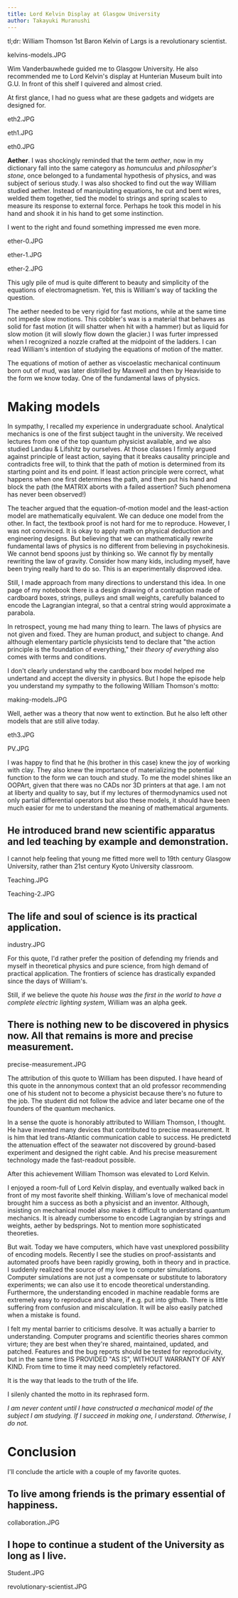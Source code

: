 ```yaml
---
title: Lord Kelvin Display at Glasgow University
author: Takayuki Muranushi
---
```


tl;dr: William Thomson 1st Baron Kelvin of Largs is a revolutionary scientist.

kelvins-models.JPG

Wim Vanderbauwhede guided me to Glasgow University. He also
recommended me to Lord Kelvin's display at Hunterian Museum built into
G.U.  In front of this shelf I quivered and almost cried.

At first glance, I had no guess what are these gadgets and widgets are designed for. 

eth2.JPG

eth1.JPG

eth0.JPG

**Aether**. I was shockingly reminded that the term *aether*, now in my
dictionary fall into the same category as *homunculus* and
*philosopher's stone*, once belonged to a fundamental hypothesis of
physics, and was subject of serious study. I was also shocked to find
out the way William studied aether. Instead of manipulating equations,
he cut and bent wires, welded them together, tied the model to strings
and spring scales to measure its response to external force. Perhaps
he took this model in his hand and shook it in his hand to get some
instinction.



I went to the right and found something impressed me even more.

ether-0.JPG

ether-1.JPG

ether-2.JPG

This ugly pile of mud is quite different to beauty and simplicity of
the equations of electromagnetism. Yet, this is William's way of
tackling the question.

The aether needed to be very rigid for fast motions, while at the same
time not impede slow motions.  This cobbler's wax is a material that
behaves as solid for fast motion (it will shatter when hit with a
hammer) but as liquid for slow motion (it will slowly flow down the
glacier.)  I was furter impressed when I recognized a nozzle crafted
at the midpoint of the ladders. I can read William's intention of
studying the equations of motion of the matter.

The equations of motion of aether as viscoelastic mechanical continuum
born out of mud, was later distrilled by Maxwell and then by Heaviside
to the form we know today. One of the fundamental laws of physics.

Making models
=============

In sympathy, I recalled my experience in undergraduate
school. Analytical mechanics is one of the first subject taught in
the university. We received lectures from one of the top quantum
physicist available, and we also studied Landau & Lifshitz by
ourselves. At those classes I firmly argued against principle of least
action, saying that it breaks causality principle and contradicts free
will, to think that the path of motion is determined from its starting
point and its end point.  If least action principle were correct, what
happens when one first determines the path, and then put his hand and
block the path (the MATRIX aborts with a failed assertion? Such
phenomena has never been observed!)

The teacher argued that the equation-of-motion model and the
least-action model are mathematically equivalent. We can deduce one
model from the other. In fact, the textbook proof is not hard for me
to reproduce. However, I was not convinced.  It is okay to apply math
on physical deduction and engineering designs. But believing that we
can mathematically rewrite fundamental laws of physics is no different
from believing in psychokinesis.  We cannot bend spoons just by
thinking so.  We cannot fly by mentally rewriting the law of gravity.
Consider how many kids, including myself, have been trying really hard
to do so. This is an experimentally disproved idea.

Still, I made approach from many directions to understand this idea.
In one page of my notebook there is a design drawing of a contraption
made of cardboard boxes, strings, pulleys and small weights, carefully
balanced to encode the Lagrangian integral, so that a central string
would approximate a parabola.

In retrospect, young me had many thing to learn. The laws of physics
are not given and fixed. They are human product, and subject to
change. And although elementary particle physicists tend to declare
that "the action principle is the foundation of everything," their
*theory of everything* also comes with terms and conditions. 

I don't clearly understand why the cardboard box model helped me
undertand and accept the diversity in physics. But I hope the episode help you
understand my sympathy to
the following William Thomson's motto:

making-models.JPG


Well, aether was a theory that now went to extinction. But he also left
other models that are still alive today.

eth3.JPG

PV.JPG

I was happy to find that he (his brother in this case) knew the joy of
working with clay. They also knew the importance of materializing the
potential function to the form we can touch and study. To me the model
shines like an OOPArt, given that there was no CADs nor 3D printers at
that age.  I am not at liberty and quality to say, but if my lectures
of thermodynamics used not only partial differential operators but
also these models, it should have been much easier for me to
understand the meaning of mathematical arguments.




He introduced brand new scientific apparatus and led teaching by example and demonstration.
-----------------

I cannot help feeling that young me fitted more well to 19th century Glasgow University,
rather than 21st century Kyoto University classroom.

Teaching.JPG

Teaching-2.JPG


The life and soul of science is its practical application.
------------

industry.JPG

For this quote, I'd rather prefer the position of defending my friends
and myself in theoretical physics and pure science, from high demand of 
practical application. The frontiers of science has drastically expanded 
since the days of William's.

Still, if we believe the quote *his house was the first in the world
to have a complete electric lighting system*, William was an alpha
geek.



There is nothing new to be discovered in physics now. All that remains is more and precise measurement.
---------------------

precise-measurement.JPG

The attribution of this quote to William has been disputed. I have
heard of this quote in the annonymous context that an old professor
recommending one of his student not to become a physicist because
there's no future to the job. The student did not follow the advice
and later became one of the founders of the quantum mechanics.

In a sense the quote is honorably attributed to William Thomson, I
thought. He have invented many devices that contributed to precise
measurement.  It is him that led trans-Atlantic communication cable to
success.  He predictetd the attenuation effect of the seawater not
discovered by ground-based experiment and designed the right cable.
And his precise measurement technology made the fast-readout possible.

After this achievement William Thomson was elevated to Lord Kelvin.

I enjoyed a room-full of Lord Kelvin display, and eventually walked
back in front of my most favorite shelf thinking. William's love of
mechanical model brought him a success as both a physicist and an
inventor. Although, insisting on mechanical model also makes it
difficult to understand quantum mechanics. It is already cumbersome 
to encode Lagrangian by strings and weights, aether by bedsprings.
Not to mention more sophisticated theoreties.

But wait. Today we have computers, which have vast unexplored
possibility of encoding models.  Recently I see the studies on
proof-assistants and automated proofs have been rapidly growing, both
in theory and in practice.  I suddenly realized the source of my love
to computer simulations. Computer simulations are not just a
compensate or substitute to laboratory experiments; we can also use it
to encode theoretical understanding. Furthermore, the understanding
encoded in machine readable forms are extremely easy to reproduce and
share, if e.g. put into github. There is little suffering from
confusion and miscalculation. It will be also easily patched when a
mistake is found.

I felt my mental barrier to criticisms desolve. It was actually a
barrier to understanding. Computer programs and scientific theories
shares common virture; they are best when they're shared, maintained,
updated, and patched. Features and the bug reports should be tested
for reproducivity, but in the same time IS PROVIDED "AS IS", WITHOUT
WARRANTY OF ANY KIND. From time to time it may need completely
refactored.

It is the way that leads to the truth of the life.

I silenly chanted the motto in its rephrased form.

*I am never content until I have constructed a mechanical model of the subject I am studying. If I succeed in making one, I understand. Otherwise, I do not.*





Conclusion
======

I'll conclude the article with a couple of my favorite quotes.


To live among friends is the primary essential of happiness.
------------------

collaboration.JPG

I hope to continue a student of the University as long as I live.
-------------------

Student.JPG


revolutionary-scientist.JPG